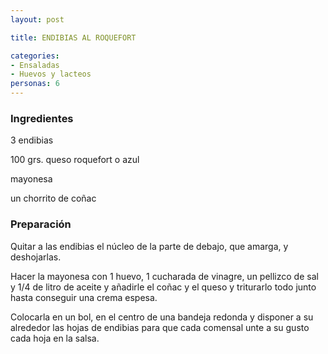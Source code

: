 ```yaml
---
layout: post

title: ENDIBIAS AL ROQUEFORT

categories:
- Ensaladas
- Huevos y lacteos
personas: 6 
---
```


<h3>Ingredientes</h3>
3 endibias

100 grs. queso roquefort o azul

mayonesa

un chorrito de coñac

<h3>Preparación</h3>
Quitar a las endibias el núcleo de la parte de debajo, que amarga, y deshojarlas.

Hacer la mayonesa con 1 huevo, 1 cucharada de vinagre, un pellizco de sal y 1/4 de litro de aceite y añadirle el coñac y el queso y triturarlo todo junto hasta conseguir una crema espesa.

Colocarla en un bol, en el centro de una bandeja redonda y disponer a su alrededor las hojas de endibias para que cada comensal unte a su gusto cada hoja en la salsa.


